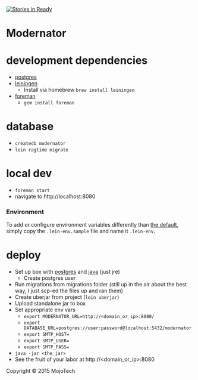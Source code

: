 [![Stories in Ready](https://badge.waffle.io/mojotech/modernator.png?label=ready&title=Ready)](https://waffle.io/mojotech/modernator)
# Modernator

# development dependencies

  * [postgres](http://postgresapp.com/)
  * [leiningen](http://leiningen.org/)
    * Install via homebrew `brew install leiningen`
  * [foreman](https://github.com/ddollar/foreman)
    * `gem install foreman`

# database

  * `createdb modernator`
  * `lein ragtime migrate`

# local dev

  * `foreman start`
  * navigate to http://localhost:8080

### Environment

To add or configure environment variables differently than [the default](src/clj/modernator/config.clj), simply copy the `.lein-env.sample` file and name it `.lein-env`.

# deploy

  * Set up box with [postgres](https://www.digitalocean.com/community/tutorials/how-to-install-and-use-postgresql-on-ubuntu-14-04)
    and [java](https://www.digitalocean.com/community/tutorials/how-to-install-java-on-ubuntu-with-apt-get) (just jre)
    * Create postgres user
  * Run migrations from migrations folder (still up in the air about the best way, I just scp-ed the files up and ran them)
  * Create uberjar from project (`lein uberjar`)
  * Upload standalone jar to box
  * Set appropriate env vars
    * `export MODERNATOR_URL=http://<domain_or_ip>:8080/`
    * `export DATABASE_URL=postgres://user:password@localhost:5432/modernator`
    * `export SMTP_HOST=`
    * `export SMTP_USER=`
    * `export SMTP_PASS=`
  * `java -jar <the_jar>`
  * See the fruit of your labor at http://<domain_or_ip>:8080

Copyright © 2015 MojoTech
